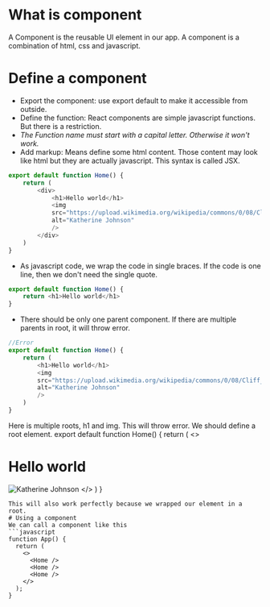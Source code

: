 # What is component
A Component is the reusable UI element in our app. A component is a combination of html, css and javascript.

# Define a component
* Export the component: use export default to make it accessible from outside.
* Define the function: React components are simple javascript functions. But there is a restriction.
* *The Function name must start with a capital letter. Otherwise it won't work.*
* Add markup: Means define some html content. Those content may look like html but they are actually javascript. This syntax is called JSX.
```javascript
export default function Home() {
    return (
        <div>
            <h1>Hello world</h1>
            <img
            src="https://upload.wikimedia.org/wikipedia/commons/0/08/Cliff_Thorburn.jpg"
            alt="Katherine Johnson"
            />
        </div>
    )
}
```
* As javascript code, we wrap the code in single braces. If the code is one line, then we don't need the single quote.
```javascript
export default function Home() {
    return <h1>Hello world</h1>
}
```
* There should be only one parent component. If there are multiple parents in root, it will throw error.
```javascript
//Error
export default function Home() {
    return (
        <h1>Hello world</h1>
        <img
        src="https://upload.wikimedia.org/wikipedia/commons/0/08/Cliff_Thorburn.jpg"
        alt="Katherine Johnson"
        />
    )
}
```
Here is multiple roots, h1 and img. This will throw error. We should define a root element.
export default function Home() {
    return (
        <>
            <h1>Hello world</h1>
            <img
            src="https://upload.wikimedia.org/wikipedia/commons/0/08/Cliff_Thorburn.jpg"
            alt="Katherine Johnson"
            />
        </>
    )
}
```
This will also work perfectly because we wrapped our element in a root.
# Using a component
We can call a component like this
```javascript
function App() {
  return (
    <>
      <Home />
      <Home />
      <Home />
    </>
  );
}
```
